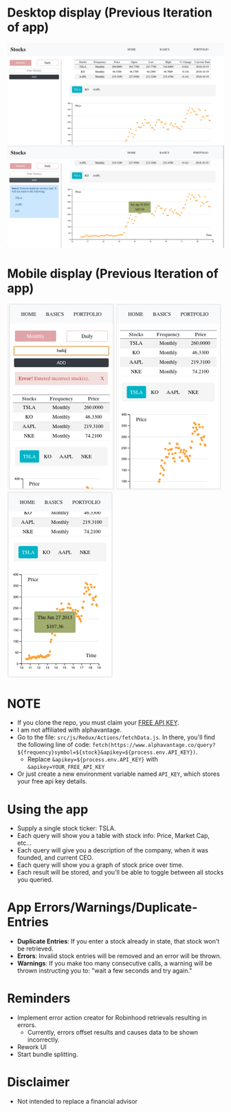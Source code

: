# Desktop display (Previous Iteration of app)
![nothing to show](./screenshots/desktop-1.png)
![nothing to show](./screenshots/desktop-2.png)

# Mobile display (Previous Iteration of app)
![nothing to show](./screenshots/mobile-1.png)
![nothing to show](./screenshots/mobile-2.png)
![nothing to show](./screenshots/mobile-3.png)

# NOTE
+ If you clone the repo, you must claim your [FREE API KEY](https://www.alphavantage.co/support/#api-key).
+ I am not affiliated with alphavantage.
+ Go to the file: `src/js/Redux/Actions/fetchData.js`. In there, you'll find the following line of code:
`fetch(https://www.alphavantage.co/query?${frequency}symbol=${stock}&apikey=${process.env.API_KEY})`.
    + Replace `&apikey=${process.env.API_KEY}` with `&apikey=YOUR_FREE_API_KEY`
+ Or just create a new environment variable named `API_KEY`, which stores your free api key details.

# Using the app
+ Supply a single stock ticker: TSLA.
+ Each query will show you a table with stock info: Price, Market Cap, etc...
+ Each query will give you a description of the company, when it was founded, and current CEO.
+ Each query will show you a graph of stock price over time.
+ Each result will be stored, and you'll be able to toggle between all stocks you queried.

# App Errors/Warnings/Duplicate-Entries
+ __Duplicate Entries__: If you enter a stock already in state, that stock won't be retrieved.
+ __Errors__: Invalid stock entries will be removed and an error will be thrown.
+ __Warnings__: If you make too many consecutive calls, a warning will be thrown instructing you to: "wait a few seconds and try again."

# Reminders
+ Implement error action creator for Robinhood retrievals resulting in errors.
    + Currently, errors offset results and causes data to be shown incorrectly.
+ Rework UI
+ Start bundle splitting.

# Disclaimer
+ Not intended to replace a financial advisor
